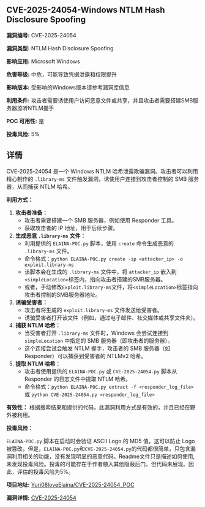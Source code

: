 ## CVE-2025-24054-Windows NTLM Hash Disclosure Spoofing

**漏洞编号:** CVE-2025-24054

**漏洞类型:** NTLM Hash Disclosure Spoofing

**影响应用:** Microsoft Windows

**危害等级:** 中危，可能导致凭据泄露和权限提升

**影响版本:** 受影响的Windows版本请参考漏洞库信息

**利用条件:** 攻击者需要诱使用户访问恶意文件或共享，并且攻击者需要搭建SMB服务器监听NTLM握手

**POC 可用性:** 是

**投毒风险:** 5%

## 详情

CVE-2025-24054 是一个 Windows NTLM 哈希泄露欺骗漏洞。攻击者可以利用精心制作的 `.library-ms` 文件触发漏洞，诱使用户连接到攻击者控制的 SMB 服务器，从而捕获 NTLM 哈希。

**利用方式：**

1.  **攻击者准备：**
    *   攻击者需要搭建一个 SMB 服务器，例如使用 Responder 工具。
    *   获取攻击者的 IP 地址，用于后续步骤。
2.  **生成恶意 `.library-ms` 文件：**
    *   利用提供的 `ELAINA-POC.py` 脚本，使用 `create` 命令生成恶意的 `.library-ms` 文件。
    *   命令格式：`python ELAINA-POC.py create -ip <attacker_ip> -o exploit.library-ms`
    *   该脚本会在生成的 `.library-ms` 文件中，将 `attacker_ip` 嵌入到`<simpleLocation>`标签内，指向攻击者搭建的SMB服务器。
    *   或者，手动修改`Exploit.library-ms`文件，将`<simpleLocation>`标签指向攻击者控制的SMB服务器地址。
3.  **诱骗受害者：**
    *   攻击者将生成的 `exploit.library-ms` 文件发送给受害者。
    *   诱骗受害者打开该文件（例如，通过电子邮件、社交媒体或共享文件夹）。
4.  **捕获 NTLM 哈希：**
    *   当受害者打开 `.library-ms` 文件时，Windows 会尝试连接到 `simpleLocation` 中指定的 SMB 服务器（即攻击者的服务器）。
    *   这个连接尝试会触发 NTLM 握手，攻击者的 SMB 服务器（如 Responder）可以捕获到受害者的 NTLMv2 哈希。
5.  **提取 NTLM 哈希：**
    *   攻击者使用提供的 `ELAINA-POC.py` 或 `CVE-2025-24054.py` 脚本从 Responder 的日志文件中提取 NTLM 哈希。
    *   命令格式：`python ELAINA-POC.py extract -f <responder_log_file>` 或 `python CVE-2025-24054.py <responder_log_file>`

**有效性：**
根据搜索结果和提供的代码，此漏洞利用方式是有效的，并且已经在野外被利用。

**投毒风险：**

`ELAINA-POC.py` 脚本在启动时会验证 ASCII Logo 的 MD5 值，这可以防止 Logo 被篡改。但是，`ELAINA-POC.py`和`CVE-2025-24054.py`的代码都很简单，只包含漏洞利用相关的功能，没有发现明显的恶意代码。Readme文件只是描述如何使用,未发现投毒风险。投毒的可能存在于作者植入其他隐蔽后门，但代码未展现。因此，评估的投毒风险为5%。

**项目地址:** [Yuri08loveElaina/CVE-2025-24054_POC](https://github.com/Yuri08loveElaina/CVE-2025-24054_POC)

**漏洞详情:** [CVE-2025-24054](https://nvd.nist.gov/vuln/detail/CVE-2025-24054)